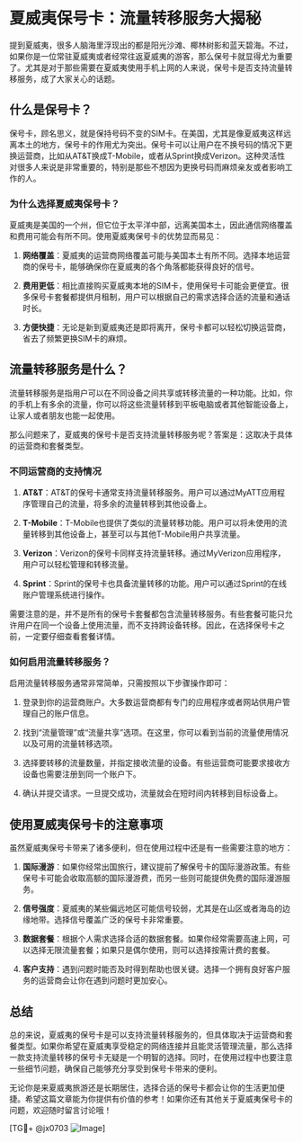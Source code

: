 # 夏威夷保号卡：流量转移服务大揭秘

提到夏威夷，很多人脑海里浮现出的都是阳光沙滩、椰林树影和蓝天碧海。不过，如果你是一位常驻夏威夷或者经常往返夏威夷的游客，那么保号卡就显得尤为重要了。尤其是对于那些需要在夏威夷使用手机上网的人来说，保号卡是否支持流量转移服务，成了大家关心的话题。

## 什么是保号卡？

保号卡，顾名思义，就是保持号码不变的SIM卡。在美国，尤其是像夏威夷这样远离本土的地方，保号卡的作用尤为突出。保号卡可以让用户在不换号码的情况下更换运营商，比如从AT&T换成T-Mobile，或者从Sprint换成Verizon。这种灵活性对很多人来说是非常重要的，特别是那些不想因为更换号码而麻烦亲友或者影响工作的人。

### 为什么选择夏威夷保号卡？

夏威夷是美国的一个州，但它位于太平洋中部，远离美国本土，因此通信网络覆盖和费用可能会有所不同。使用夏威夷保号卡的优势显而易见：

1. **网络覆盖**：夏威夷的运营商网络覆盖可能与美国本土有所不同。选择本地运营商的保号卡，能够确保你在夏威夷的各个角落都能获得良好的信号。
   
2. **费用更低**：相比直接购买夏威夷本地的SIM卡，使用保号卡可能会更便宜。很多保号卡套餐都提供月租制，用户可以根据自己的需求选择合适的流量和通话时长。

3. **方便快捷**：无论是新到夏威夷还是即将离开，保号卡都可以轻松切换运营商，省去了频繁更换SIM卡的麻烦。

## 流量转移服务是什么？

流量转移服务是指用户可以在不同设备之间共享或转移流量的一种功能。比如，你的手机上有多余的流量，你可以将这些流量转移到平板电脑或者其他智能设备上，让家人或者朋友也能一起使用。

那么问题来了，夏威夷的保号卡是否支持流量转移服务呢？答案是：这取决于具体的运营商和套餐类型。

### 不同运营商的支持情况

1. **AT&T**：AT&T的保号卡通常支持流量转移服务。用户可以通过MyATT应用程序管理自己的流量，将多余的流量转移到其他设备上。

2. **T-Mobile**：T-Mobile也提供了类似的流量转移功能。用户可以将未使用的流量转移到其他设备上，甚至可以与其他T-Mobile用户共享流量。

3. **Verizon**：Verizon的保号卡同样支持流量转移。通过MyVerizon应用程序，用户可以轻松管理和转移流量。

4. **Sprint**：Sprint的保号卡也具备流量转移的功能。用户可以通过Sprint的在线账户管理系统进行操作。

需要注意的是，并不是所有的保号卡套餐都包含流量转移服务。有些套餐可能只允许用户在同一个设备上使用流量，而不支持跨设备转移。因此，在选择保号卡之前，一定要仔细查看套餐详情。

### 如何启用流量转移服务？

启用流量转移服务通常非常简单，只需按照以下步骤操作即可：

1. 登录到你的运营商账户。大多数运营商都有专门的应用程序或者网站供用户管理自己的账户信息。

2. 找到“流量管理”或“流量共享”选项。在这里，你可以看到当前的流量使用情况以及可用的流量转移选项。

3. 选择要转移的流量数量，并指定接收流量的设备。有些运营商可能要求接收方设备也需要注册到同一个账户下。

4. 确认并提交请求。一旦提交成功，流量就会在短时间内转移到目标设备上。

## 使用夏威夷保号卡的注意事项

虽然夏威夷保号卡带来了诸多便利，但在使用过程中还是有一些需要注意的地方：

1. **国际漫游**：如果你经常出国旅行，建议提前了解保号卡的国际漫游政策。有些保号卡可能会收取高额的国际漫游费，而另一些则可能提供免费的国际漫游服务。

2. **信号强度**：夏威夷的某些偏远地区可能信号较弱，尤其是在山区或者海岛的边缘地带。选择信号覆盖广泛的保号卡非常重要。

3. **数据套餐**：根据个人需求选择合适的数据套餐。如果你经常需要高速上网，可以选择无限流量套餐；如果只是偶尔使用，则可以选择按需计费的套餐。

4. **客户支持**：遇到问题时能否及时得到帮助也很关键。选择一个拥有良好客户服务的运营商会让你在遇到问题时更加安心。

## 总结

总的来说，夏威夷的保号卡是可以支持流量转移服务的，但具体取决于运营商和套餐类型。如果你希望在夏威夷享受稳定的网络连接并且能灵活管理流量，那么选择一款支持流量转移的保号卡无疑是一个明智的选择。同时，在使用过程中也要注意一些细节问题，确保自己能够充分享受到保号卡带来的便利。

无论你是来夏威夷旅游还是长期居住，选择合适的保号卡都会让你的生活更加便捷。希望这篇文章能为你提供有价值的参考！如果你还有其他关于夏威夷保号卡的问题，欢迎随时留言讨论哦！

[TG💪+ @jx0703 ![Image](https://github.com/user-attachments/assets/dbca1d08-cadb-493c-b0ec-ad6f7a83f270)]